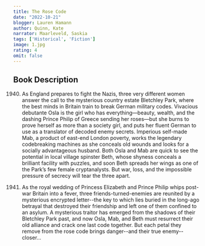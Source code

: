 ```yaml
---
title: The Rose Code
date: "2022-10-21"
blogger: Lauren Hamann
author: Quinn, Kate
narrator: Maarleveld, Saskia
tags: ['Historical', 'Fiction']
image: 1.jpg
rating: 4
omit: false
---
```



## Book Description


1940. As England prepares to fight the Nazis, three very different women answer the call to the mysterious country estate Bletchley Park, where the best minds in Britain train to break German military codes. Vivacious debutante Osla is the girl who has everything—beauty, wealth, and the dashing Prince Philip of Greece sending her roses—but she burns to prove herself as more than a society girl, and puts her fluent German to use as a translator of decoded enemy secrets. Imperious self-made Mab, a product of east-end London poverty, works the legendary codebreaking machines as she conceals old wounds and looks for a socially advantageous husband. Both Osla and Mab are quick to see the potential in local village spinster Beth, whose shyness conceals a brilliant facility with puzzles, and soon Beth spreads her wings as one of the Park’s few female cryptanalysts. But war, loss, and the impossible pressure of secrecy will tear the three apart.

1947. As the royal wedding of Princess Elizabeth and Prince Philip whips post-war Britain into a fever, three friends-turned-enemies are reunited by a mysterious encrypted letter--the key to which lies buried in the long-ago betrayal that destroyed their friendship and left one of them confined to an asylum. A mysterious traitor has emerged from the shadows of their Bletchley Park past, and now Osla, Mab, and Beth must resurrect their old alliance and crack one last code together. But each petal they remove from the rose code brings danger--and their true enemy--closer...